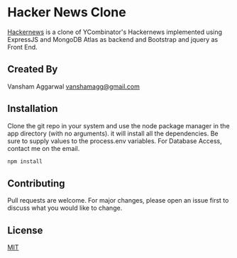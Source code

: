 # Hacker News Clone

[Hackernews](https://hackernews-vansham.herokuapp.com/) is a clone of YCombinator's Hackernews implemented using ExpressJS and MongoDB Atlas as backend and Bootstrap and jquery as Front End.

## Created By
Vansham Aggarwal
[vanshamagg@gmail.com](mailto:vanshamagg@gmail.com)

## Installation

Clone the git repo in your system and use the node package manager in the app directory (with no arguments). it will install all the dependencies. Be sure to supply values to the process.env variables.
For Database Access, contact me on the email.

```bash
npm install
```

## Contributing

Pull requests are welcome. For major changes, please open an issue first to discuss what you would like to change.

## License

[MIT](https://choosealicense.com/licenses/mit/)
